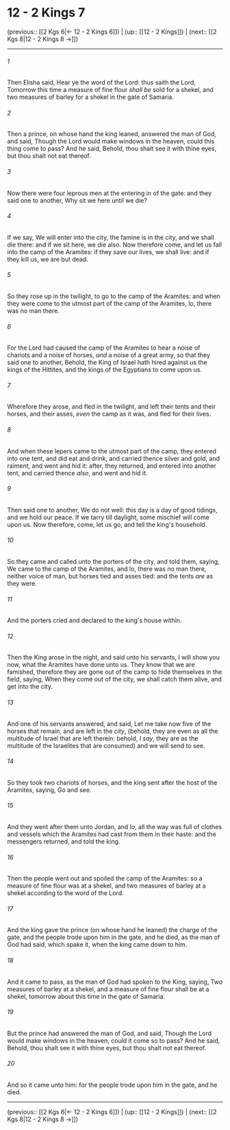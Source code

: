 # 12 - 2 Kings 7

(previous:: [[2 Kgs 6|← 12 - 2 Kings 6]]) | (up:: [[12 - 2 Kings]]) | (next:: [[2 Kgs 8|12 - 2 Kings 8 →]])

***


###### 1 
Then Elisha said, Hear ye the word of the Lord: thus saith the Lord, Tomorrow this time a measure of fine flour _shall be_ sold for a shekel, and two measures of barley for a shekel in the gate of Samaria. 

###### 2 
Then a prince, on whose hand the king leaned, answered the man of God, and said, Though the Lord would make windows in the heaven, could this thing come to pass? And he said, Behold, thou shalt see it with thine eyes, but thou shalt not eat thereof. 

###### 3 
Now there were four leprous men at the entering in of the gate: and they said one to another, Why sit we here until we die? 

###### 4 
If we say, We will enter into the city, the famine is in the city, and we shall die there: and if we sit here, we die also. Now therefore come, and let us fall into the camp of the Aramites: if they save our lives, we shall live: and if they kill us, we are but dead. 

###### 5 
So they rose up in the twilight, to go to the camp of the Aramites: and when they were come to the utmost part of the camp of the Aramites, lo, there was no man there. 

###### 6 
For the Lord had caused the camp of the Aramites to hear a noise of chariots and a noise of horses, _and_ a noise of a great army, so that they said one to another, Behold, the King of Israel hath hired against us the kings of the Hittites, and the kings of the Egyptians to come upon us. 

###### 7 
Wherefore they arose, and fled in the twilight, and left their tents and their horses, and their asses, _even_ the camp as it was, and fled for their lives. 

###### 8 
And when these lepers came to the utmost part of the camp, they entered into one tent, and did eat and drink, and carried thence silver and gold, and raiment, and went and hid it: after, they returned, and entered into another tent, and carried thence _also_, and went and hid it. 

###### 9 
Then said one to another, We do not well: this day is a day of good tidings, and we hold our peace. If we tarry till daylight, some mischief will come upon us. Now therefore, come, let us go, and tell the king's household. 

###### 10 
So they came and called unto the porters of the city, and told them, saying, We came to the camp of the Aramites, and lo, there was no man there, neither voice of man, but horses tied and asses tied: and the tents _are_ as they were. 

###### 11 
And the porters cried and declared to the king's house within. 

###### 12 
Then the King arose in the night, and said unto his servants, I will show you now, what the Aramites have done unto us. They know that we are famished, therefore they are gone out of the camp to hide themselves in the field, saying, When they come out of the city, we shall catch them alive, and get into the city. 

###### 13 
And one of his servants answered, and said, Let me take now five of the horses that remain, and are left in the _city_, (behold, they are even as all the multitude of Israel that are left therein: behold, _I say_, they are as the multitude of the Israelites that are consumed) and we will send to see. 

###### 14 
So they took two chariots of horses, and the king sent after the host of the Aramites, saying, Go and see. 

###### 15 
And they went after them unto Jordan, and lo, all the way was full of clothes and vessels which the Aramites had cast from them in their haste: and the messengers returned, and told the king. 

###### 16 
Then the people went out and spoiled the camp of the Aramites: so a measure of fine flour was at a shekel, and two measures of barley at a shekel according to the word of the Lord. 

###### 17 
And the king gave the prince (on whose hand he leaned) the charge of the gate, and the people trode upon him in the gate, and he died, as the man of God had said, which spake it, when the king came down to him. 

###### 18 
And it came to pass, as the man of God had spoken to the King, saying, Two measures of barley at a shekel, and a measure of fine flour shall be at a shekel, tomorrow about this time in the gate of Samaria. 

###### 19 
But the prince had answered the man of God, and said, Though the Lord would make windows in the heaven, could it come so to pass? And he said, Behold, thou shalt see it with thine eyes, but thou shalt not eat thereof. 

###### 20 
And so it came unto him: for the people trode upon him in the gate, and he died.

***

(previous:: [[2 Kgs 6|← 12 - 2 Kings 6]]) | (up:: [[12 - 2 Kings]]) | (next:: [[2 Kgs 8|12 - 2 Kings 8 →]])
